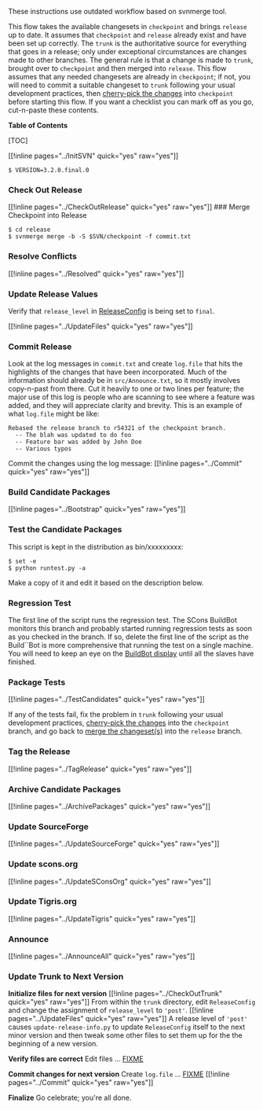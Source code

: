 These instructions use outdated workflow based on svnmerge tool.

This flow takes the available changesets in `checkpoint` and brings `release` up to date.  It assumes that `checkpoint` and `release` already exist and have been set up correctly. The `trunk` is the authoritative source for everything that goes in a release; only under exceptional circumstances are changes made to other branches.  The general rule is that a change is made to `trunk`, brought over to `checkpoint` and then merged into `release`. This flow assumes that any needed changesets are already in `checkpoint`; if not, you will need to commit a suitable changeset to `trunk` following your usual development practices, then [cherry-pick the changes](ReleaseHOWTO/TipCherryPick) into `checkpoint` before starting this flow. If you want a checklist you can mark off as you go, cut-n-paste these contents.

**Table of Contents**

[TOC]

[[!inline pages="../InitSVN" quick="yes" raw="yes"]]

```
$ VERSION=3.2.0.final.0
```
### Check Out Release

[[!inline pages="../CheckOutRelease" quick="yes" raw="yes"]] <a name="MergeAgain"></a> ### Merge Checkpoint into Release

```
$ cd release
$ svnmerge merge -b -S $SVN/checkpoint -f commit.txt
```

### Resolve Conflicts

[[!inline pages="../Resolved" quick="yes" raw="yes"]]

### Update Release Values

Verify that `release_level` in [ReleaseConfig](ReleaseConfig) is being set to `final`.

[[!inline pages="../UpdateFiles" quick="yes" raw="yes"]]

### Commit Release

Look at the log messages in `commit.txt` and create `log.file` that hits the highlights of the changes that have been incorporated.  Much of the information should already be in `src/Announce.txt`, so it mostly involves copy-n-past from there.  Cut it heavily to one or two lines per feature; the major use of this log is people who are scanning to see where a feature was added, and they will appreciate clarity and brevity.  This is an example of what `log.file` might be like:

```
Rebased the release branch to r54321 of the checkpoint branch.
  -- The blah was updated to do foo
  -- Feature bar was added by John Doe
  -- Various typos
```

Commit the changes using the log message: [[!inline pages="../Commit" quick="yes" raw="yes"]]

### Build Candidate Packages
[[!inline pages="../Bootstrap" quick="yes" raw="yes"]]

### Test the Candidate Packages
This script is kept in the distribution as bin/xxxxxxxxx:
```
$ set -e
$ python runtest.py -a
```
Make a copy of it and edit it based on the description below.

### Regression Test

The first line of the script runs the regression test.  The SCons BuildBot monitors this branch and probably started running regression tests as soon as you checked in the branch.  If so, delete the first line of the script as the Build``Bot is more comprehensive that running the test on a single machine.  You will need to keep an eye on the [BuildBot display](http://buildbot.scons.org/console?branch=release) until all the slaves have finished.

### Package Tests

[[!inline pages="../TestCandidates" quick="yes" raw="yes"]]

If any of the tests fail, fix the problem in `trunk` following your usual development practices, [cherry-pick the changes](ReleaseHOWTO/TipCherryPick) into the `checkpoint` branch, and go back to [merge the changeset(s)](ReleaseHOWTO/TipFinalBody) into the `release` branch.

### Tag the Release
[[!inline pages="../TagRelease" quick="yes" raw="yes"]]

### Archive Candidate Packages
[[!inline pages="../ArchivePackages" quick="yes" raw="yes"]]

 ### Update SourceForge
[[!inline pages="../UpdateSourceForge" quick="yes" raw="yes"]] 

### Update scons.org
[[!inline pages="../UpdateSConsOrg" quick="yes" raw="yes"]] 

### Update Tigris.org
[[!inline pages="../UpdateTigris" quick="yes" raw="yes"]] 

### Announce
[[!inline pages="../AnnounceAll" quick="yes" raw="yes"]] 

### Update Trunk to Next Version

**Initialize files for next version** [[!inline pages="../CheckOutTrunk" quick="yes" raw="yes"]] From within the `trunk` directory, edit `ReleaseConfig` and change the assignment of `release_level` to `'post'`. [[!inline pages="../UpdateFiles" quick="yes" raw="yes"]] A release level of `'post'` causes `update-release-info.py` to update `ReleaseConfig` itself to the next minor version and then tweak some other files to set them up for the the beginning of a new version.

**Verify files are correct** Edit files ... [FIXME](ReleaseHOWTO/TipFinalBody)

**Commit changes for next version** Create `log.file` ... [FIXME](ReleaseHOWTO/TipFinalBody) [[!inline pages="../Commit" quick="yes" raw="yes"]]

**Finalize** Go celebrate; you're all done. 